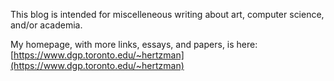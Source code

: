 This blog is intended for miscelleneous writing about art, computer science, and/or academia.

My homepage, with more links, essays, and papers, is here: [https://www.dgp.toronto.edu/~hertzman](https://www.dgp.toronto.edu/~hertzman)
